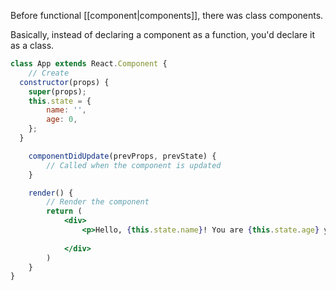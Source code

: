 Before functional [[component|components]], there was class components.

Basically, instead of declaring a component as a function, you'd declare it as a class.

```jsx
class App extends React.Component {
	// Create
  constructor(props) {
    super(props);
    this.state = {
	    name: '',
	    age: 0,
    };
  }

	componentDidUpdate(prevProps, prevState) {
		// Called when the component is updated
	}

	render() {
		// Render the component
		return (
			<div>
				<p>Hello, {this.state.name}! You are {this.state.age} years old.</p>
				
			</div>
		)
	}
}
```